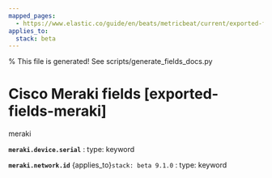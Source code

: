```yaml
---
mapped_pages:
  - https://www.elastic.co/guide/en/beats/metricbeat/current/exported-fields-meraki.html
applies_to:
  stack: beta
---
```


% This file is generated! See scripts/generate_fields_docs.py

# Cisco Meraki fields [exported-fields-meraki]

meraki

**`meraki.device.serial`**
:   type: keyword


**`meraki.network.id`** {applies_to}`stack: beta 9.1.0`
:   type: keyword


